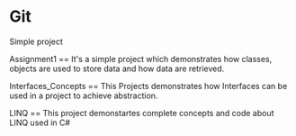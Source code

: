# Git
Simple project

Assignment1 == It's a simple project which demonstrates how classes, objects are used to store data and how data are retrieved.

Interfaces_Concepts == This Projects demonstrates how Interfaces can be used in a project to achieve abstraction.

LINQ == This project demonstartes complete concepts and code about LINQ used in C#
